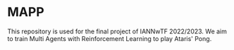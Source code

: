 # MAPP
This repository is used for the final project of IANNwTF 2022/2023. We aim to train Multi Agents with Reinforcement Learning to play Ataris' Pong.
